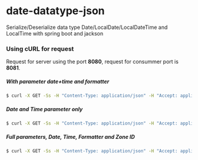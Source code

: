 # date-datatype-json
Serialize/Deserialize data type Date/LocalDate/LocalDateTime and LocalTime with spring boot and jackson

### Using cURL for request

Request for server using the port **8080**, request for consummer port is **8081**. 

##### With parameter date+time and formatter

```bash
$ curl -X GET -Ss -H "Content-Type: application/json" -H "Accept: application/json" 127.0.0.1:8080/date-datatype-json-server/transfer?dateTime=2019-11-28%2014:53:12.001&format=yyyy-MM-dd%20HH:mm:ss.SSS
```

##### Date and Time parameter only

```bash
$ curl -X GET -Ss -H "Content-Type: application/json" -H "Accept: application/json" 127.0.0.1:8080/date-datatype-json-server/transfer?dateTime=2019-11-28%2014:53:12.001
```

##### Full parameters, Date, Time, Formatter and Zone ID

```bash
$ curl -X GET -Ss -H "Content-Type: application/json" -H "Accept: application/json" 127.0.0.1:8080/date-datatype-json-server/transfer?dateTime=2019-11-28%2014:53:12.001&format=yyyy-MM-dd%20HH:mm:ss.SSS&zoneID=America/Sao_Paulo
```

